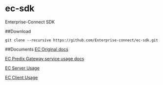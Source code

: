 # ec-sdk
Enterprise-Connect SDK

##Download
```
git clone --recursive https://github.com/Enterprise-connect/ec-sdk.git
```
##Documents
[EC Original docs](README.origin.md)

[EC Predix Gateway service usage docs](README.predix.service.md)

[EC Server Usage](README_ecserver.md)

[EC Client Usage](README_ecserver.md)
